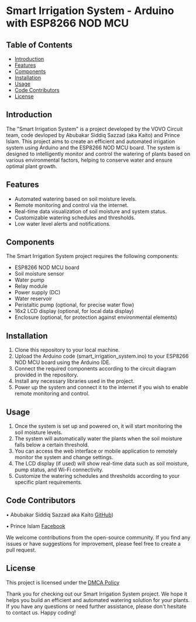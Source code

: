# Smart Irrigation System - Arduino with ESP8266 NOD MCU

## Table of Contents
- [Introduction](#introduction)
- [Features](#features)
- [Components](#components)
- [Installation](#installation)
- [Usage](#usage)
- [Code Contributors](#code-contributors)
- [License](#license)

## Introduction

The "Smart Irrigation System" is a project developed by the VOVO Circuit team, code devloped by Abubakar Siddiq Sazzad (aka Kaito) and Prince Islam. This project aims to create an efficient and automated irrigation system using Arduino and the ESP8266 NOD MCU board. The system is designed to intelligently monitor and control the watering of plants based on various environmental factors, helping to conserve water and ensure optimal plant growth.

## Features

- Automated watering based on soil moisture levels.
- Remote monitoring and control via the internet.
- Real-time data visualization of soil moisture and system status.
- Customizable watering schedules and thresholds.
- Low water level alerts and notifications.

## Components

The Smart Irrigation System project requires the following components:

- ESP8266 NOD MCU board
- Soil moisture sensor
- Water pump
- Relay module
- Power supply (DC)
- Water reservoir
- Peristaltic pump (optional, for precise water flow)
- 16x2 LCD display (optional, for local data display)
- Enclosure (optional, for protection against environmental elements)

## Installation

1. Clone this repository to your local machine.
2. Upload the Arduino code (smart_irrigation_system.ino) to your ESP8266 NOD MCU board using the Arduino IDE.
3. Connect the required components according to the circuit diagram provided in the repository.
4. Install any necessary libraries used in the project.
5. Power up the system and connect it to the internet if you wish to enable remote monitoring and control.

## Usage
1. Once the system is set up and powered on, it will start monitoring the soil moisture levels.
2. The system will automatically water the plants when the soil moisture falls below a certain threshold.
3. You can access the web interface or mobile application to remotely monitor the system and change settings.
4. The LCD display (if used) will show real-time data such as soil moisture, pump status, and Wi-Fi connectivity.
5. Customize the watering schedules and thresholds according to your specific plant requirements.

## Code Contributors
• Abubakar Siddiq Sazzad aka Kaito [GitHub](https://github.com/nekokaito))

• Prince Islam [Facebook](https://www.facebook.com/Villaincause)

We welcome contributions from the open-source community. If you find any issues or have suggestions for improvement, please feel free to create a pull request.

## License
This project is licensed under the [DMCA Policy](https://blynk.io/tos)


Thank you for checking out our Smart Irrigation System project. We hope it helps you build an efficient and automated watering solution for your plants. If you have any questions or need further assistance, please don't hesitate to contact us. Happy coding!

